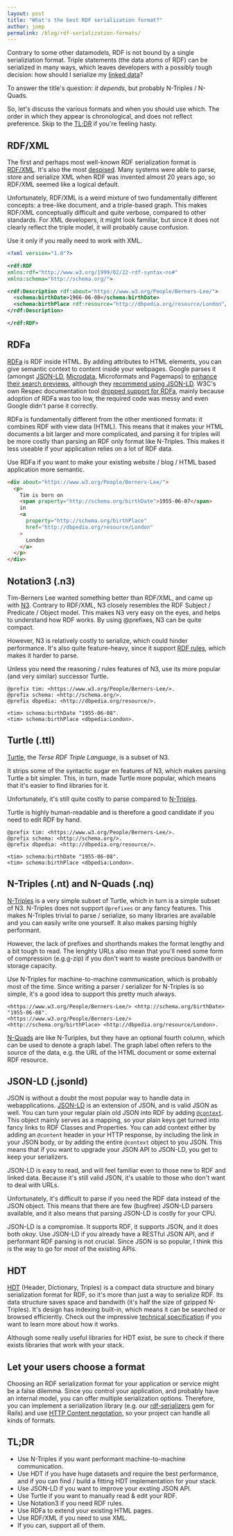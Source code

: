 ```yaml
---
layout: post
title: "What's the best RDF serialization format?"
author: joep
permalink: /blog/rdf-serialization-formats/
---
```


Contrary to some other datamodels, RDF is not bound by a single serializiation format.
Triple statements (the data atoms of RDF) can be serialized in many ways, which leaves developers with a possibly tough decision: how should I serialize my [linked data](/what-is-linked-data)?

To answer the title's question: _it depends_, but probably N-Triples / N-Quads.

So, let's discuss the various formats and when you should use which.
The order in which they appear is chronological, and does not reflect preference.
Skip to the [TL;DR](#tldr) if you're feeling hasty.

## RDF/XML

The first and perhaps most well-known RDF serialization format is [RDF/XML](https://www.w3.org/TR/rdf-syntax-grammar/).
It's also the most [despised](https://github.com/mhausenblas/rdfxml.info/blob/master/input/RDF-XML%20sucks%20-%20praise%20and%20damnation.txt).
Many systems were able to parse, store and serialize XML when RDF was invented almost 20 years ago, so RDF/XML seemed like a logical default.

Unfortunately, RDF/XML is a weird mixture of two fundamentally different concepts: a tree-like document, and a triple-based graph.
This makes RDF/XML conceptually difficult and quite verbose, compared to other standards.
For XML developers, it might look familiar, but since it does not clearly reflect the triple model, it will probably cause confusion.

Use it only if you really need to work with XML.

```xml
<?xml version="1.0"?>

<rdf:RDF
xmlns:rdf="http://www.w3.org/1999/02/22-rdf-syntax-ns#"
xmlns:schema="http://schema.org/">

<rdf:Description rdf:about="https://www.w3.org/People/Berners-Lee/">
  <schema:birthDate>1966-06-08</schema:birthDate>
  <schema:birthPlace rdf:resource="http://dbpedia.org/resource/London"/>
</rdf:Description>

</rdf:RDF>
```

## RDFa

[RDFa](https://www.w3.org/TR/rdfa-core/) is RDF inside HTML.
By adding attributes to HTML elements, you can give semantic context to content inside your webpages.
Google parses it (amongst [JSON-LD](#JSON-LD), [Microdata](https://w3c.github.io/microdata/#microdata-and-rdf), Microformats and Pagemaps) to [enhance their search previews](https://developers.google.com/custom-search/docs/structured_data), although they [recommend using JSON-LD](https://www.searchenginejournal.com/google-structured-data-preference/297479/).
W3C's own Respec documentation tool [dropped support for RDFa](https://github.com/w3c/respec/issues/1503),
mainly because adoption of RDFa was too low, the required code was messy and even Google didn't parse it correctly.

RDFa is fundamentally different from the other mentioned formats: it combines RDF with view data (HTML).
This means that it makes your HTML documents a bit larger and more complicated, and parsing it for triples will be more costly than parsing an RDF only format like N-Triples.
This makes it less useable if your application relies on a lot of RDF data.

Use RDFa if you want to make your existing website / blog / HTML based application more semantic.

```html
<div about="https://www.w3.org/People/Berners-Lee/">
  <p>
    Tim is born on
    <span property="http://schema.org/birthDate">1955-06-07</span>
    in
    <a
      property="http://schema.org/birthPlace"
      href="http://dbpedia.org/resource/London"
    >
      London
    </a>
  </p>
</div>
```

## Notation3 (.n3)

Tim-Berners Lee wanted something better than RDF/XML, and came up with [N3](https://www.w3.org/TeamSubmission/n3/).
Contrary to RDF/XML, N3 closely resembles the RDF Subject / Predicate / Object model.
This makes N3 very easy on the eyes, and helps to understand how RDF works.
By using @prefixes, N3 can be quite compact.

However, N3 is relatively costly to serialize, which could hinder performance.
It's also quite feature-heavy, since it support [RDF rules](http://www.ninebynine.org/RDFNotes/RDFFactsAndRules.html), which makes it harder to parse.

Unless you need the reasoning / rules features of N3, use its more popular (and very similar) successor Turtle.

```notation3
@prefix tim: <https://www.w3.org/People/Berners-Lee/>.
@prefix schema: <http://schema.org/>.
@prefix dbpedia: <http://dbpedia.org/resource/>.

<tim> schema:birthDate "1955-06-08".
<tim> schema:birthPlace <dbpedia:London>.
```

## Turtle (.ttl)

[Turtle](https://www.w3.org/TR/turtle/), the _Terse RDF Triple Language_, is a subset of N3.

It strips some of the syntactic sugar en features of N3, which makes parsing Turtle a bit simpler.
This, in turn, made Turtle more popular, which means that it's easier to find libraries for it.

Unfortunately, it's still quite costly to parse compared to [N-Triples](#N-Triples).

Turtle is highly human-readable and is therefore a good candidate if you need to edit RDF by hand.

```turtle
@prefix tim: <https://www.w3.org/People/Berners-Lee/>.
@prefix schema: <http://schema.org/>.
@prefix dbpedia: <http://dbpedia.org/resource/>.

<tim> schema:birthDate "1955-06-08".
<tim> schema:birthPlace <dbpedia:London>.
```

## N-Triples (.nt) and N-Quads (.nq)

[N-Triples](https://www.w3.org/TR/n-triples/) is a very simple subset of Turtle, which in turn is a simple subset of N3.
N-Triples does not support `@prefixes` or any fancy features.
This makes N-Triples trivial to parse / serialize, so many libraries are available and you can easily write one yourself.
It also makes parsing highly performant.

However, the lack of prefixes and shorthands makes the format lengthy and a bit tough to read.
The lenghty URLs also mean that you'll need some form of compression (e.g.g-zip) if you don't want to waste precious bandwith or storage capacity.

Use N-Triples for machine-to-machine communication, which is probably most of the time.
Since writing a parser / serializer for N-Triples is so simple, it's a good idea to support this pretty much always.

```n-triples
<https://www.w3.org/People/Berners-Lee/> <http://schema.org/birthDate> "1955-06-08".
<https://www.w3.org/People/Berners-Lee/> <http://schema.org/birthPlace> <http://dbpedia.org/resource/London>.
```

[N-Quads](https://www.w3.org/TR/n-quads/) are like N-Turiples, but they have an optional fourth column, which can be used to denote a graph label.
The graph label often refers to the source of the data, e.g. the URL of the HTML document or some external RDF resource.

## JSON-LD (.jsonld)

JSON is without a doubt the most popular way to handle data in webapplications.
[JSON-LD](https://json-ld.org/spec/latest/json-ld/) is an extension of JSON, and is valid JSON as well.
You can turn your regular plain old JSON into RDF by adding [`@context`](https://json-ld.org/spec/latest/json-ld/#the-context).
This object mainly serves as a mapping, so your plain keys get turned into fancy links to RDF Classes and Properties.
You can add context either by adding an `@content` header in your HTTP response, by including the link in your JSON body, or by adding the entire `@context` object to you JSON.
This means that if you want to upgrade your JSON API to JSON-LD, you get to keep your serializers.

JSON-LD is easy to read, and will feel familiar even to those new to RDF and linked data.
Because it's still valid JSON, it's usable to those who don't want to deal with URLs.

Unfortunately, it's difficult to parse if you need the RDF data instead of the JSON object.
This means that there are few (bugfree) JSON-LD parsers available, and it also means that parsing JSON-LD is costly for your CPU.

JSON-LD is a compromise.
It supports RDF, it supports JSON, and it does both _okay_.
Use JSON-LD if you already have a RESTful JSON API, and if performant RDF parsing is not crucial.
Since JSON is so popular, I think this is the way to go for _most_ of the existing APIs.

## HDT

[HDT](http://www.rdfhdt.org/what-is-hdt/) (Header, Dictionary, Triples) is a compact data structure and binary serialization format for RDF, so it's more than just a way to serialize RDF.
Its data structure saves space and bandwith (it's half the size of gzipped N-Triples).
It's design has indexing built-in, which means it can be searched or browsed efficiently.
Check out the impressive [technical specification](http://www.rdfhdt.org/technical-specification/) if you want to learn more about how it works.

Although some really useful libraries for HDT exist, be sure to check if there exists libraries that work with your stack.

## Let your users choose a format

Choosing an RDF serialization format for your application or service might be a false dilemma.
Since you control your application, and probably have an internal model, you can offer multiple serialization options.
Therefore, you can implement a serialization library (e.g. our [rdf-serializers](https://github.com/ontola/rdf-serializers) gem for Rails) and use [HTTP Content negotation](https://developer.mozilla.org/en-US/docs/Web/HTTP/Content_negotiation), so your project can handle all kinds of formats.

## TL;DR

- Use N-Triples if you want performant machine-to-machine communication.
- Use HDT if you have huge datasets and require the best performance, and if you can find / build a fitting HDT implementation for your stack.
- Use JSON-LD if you want to improve your exsting JSON API.
- Use Turtle if you want to manually read & edit your RDF.
- Use Notation3 if you need RDF rules.
- Use RDFa to extend your existing HTML pages.
- Use RDF/XML if you need to use XML.
- If you can, support all of them.

